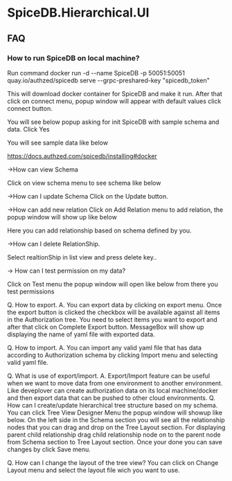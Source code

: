 # SpiceDB.Hierarchical.UI

## FAQ


### How to run SpiceDB on local machine?

Run command  docker run -d --name SpiceDB -p 50051:50051 quay.io/authzed/spicedb serve --grpc-preshared-key "spicedb_token"

This will download docker container for SpiceDB and make it run. After that click on connect menu,  popup window will appear with default values click connect button.

You will see below popup asking for init SpiceDB with sample schema and data. Click Yes



You will see sample data like below 



https://docs.authzed.com/spicedb/installing#docker

->How can view Schema 

Click on view schema menu to see schema like below



->How can I update Schema
Click on the Update button. 

->How can add new relation
Click on Add Relation menu to add relation, the popup window will show up like below 



Here you can add relationship based on schema defined by you.

->How can I delete RelationShip.

Select realtionShip in list view and press delete key..

-> How can I test permission on my data?

Click on Test menu the popup window will open like below from there you test permissions



Q. How to export.
A. You can export data by clicking on export menu. Once the export button is clicked the checkbox will be available against all items in the Authorization tree. You need to select items you want to export and after that click on Complete Export button. MessageBox will show up displaying the name of yaml file with exported data.


Q. How to import.
A. You can import any valid yaml file that has data according  to Authorization schema by clicking Import menu and selecting valid yaml file.


Q. What is use of export/import.
A. Export/Import feature can be useful when we want to move data from one environment to another environment. Like deveplover can create authorization data on its local machine/docker and then export data that can be pushed to other cloud environments.
Q. How can I create/update hierarchical tree structure based on my schema.
You can click Tree View Designer Menu the popup window will showup like below. On the left side in the Schema section you will see all the relationship nodes that you can drag and drop on the Tree Layout section. For displaying parent child relationship drag child relationship node on to the parent node from Schema section to Tree Layout section. Once your done you can save changes by click Save menu.

Q. How can I change the layout of the tree view?
You can click on Change Layout menu and select the layout file wich you want to use.





